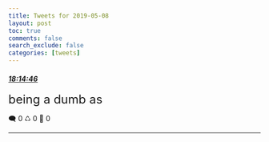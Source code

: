 ```yaml
---
title: Tweets for 2019-05-08
layout: post
toc: true
comments: false
search_exclude: false
categories: [tweets]
---
```



#### <a href = "https://twitter.com/deepfates/status/1126279306580074497">*18:14:46*</a>

<font size="5">being a dumb as</font>



🗨️ 0 ♺ 0 🤍  0   

---
    
            

